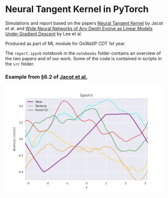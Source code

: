 # Neural Tangent Kernel in PyTorch
Simulations and report based on the papers [Neural Tangent Kernel][1] by Jacot et al. and [Wide Neural Networks of Any Depth Evolve as Linear Models Under Gradient Descent][2] by Lee et al.  
  
Produced as part of ML module for OxWaSP CDT 1st year.

The `report.ipynb` notebook in the `notebooks` folder contains an overview of the two papers and of our work. 
Some of the code is contained in scripts in the `src` folder. 


### Example from  §6.2 of [Jacot et al.][1]
![6pt2_gif](https://github.com/bobby-he/Neural_Tangent_Kernel/blob/master/animations/anim_6pt2.gif)


[1]:https://arxiv.org/abs/1806.07572
[2]:https://arxiv.org/abs/1902.06720
